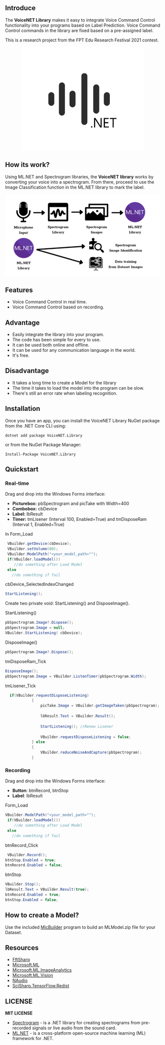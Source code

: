 ## Introduce
The **VoiceNET Library** makes it easy to integrate Voice Command Control functionality into your programs based on Label Prediction. Voice Command Control commands in the library are fixed based on a pre-assigned label.
 
This is a research project from the FPT Edu Research Festival 2021 contest. 

<div align="center">

<img src="https://raw.githubusercontent.com/nhannt201/VoiceNET.Library/gh-pages/logo.png" alt="VoiceNET Library" />

 
</div>

## How its work?

Using ML.NET and Spectrogram libraries, the **VoiceNET library** works by converting your voice into a spectrogram. From there, proceed to use the Image Classification function in the ML.NET library to mark the label.

<div align="center">


 <img src="https://raw.githubusercontent.com/nhannt201/VoiceNET.Library/gh-pages/howitworks.png" alt="How the VoiceNET Library works" />


</div>

## Features

- Voice Command Control in real time.
- Voice Command Control based on recording.

## Advantage
- Easily integrate the library into your program.
- The code has been simple for every to use.
- It can be used both online and offline.
- It can be used for any communication language in the world.
- It's free.

## Disadvantage
- It takes a long time to create a Model for the library
- The time it takes to load the model into the program can be slow.
- There's still an error rate when labeling recognition.

## Installation

Once you have an app, you can install the VoiceNET Library NuGet package from the .NET Core CLI using:
```
dotnet add package VoiceNET.Library
```
or from the NuGet Package Manager:
```
Install-Package VoiceNET.Library
```
## Quickstart

### Real-time ###
Drag and drop into the Windows Forms interface:
- **Picturebox:** pbSpectrogram and picTake with Width=400
- **Combobox:** cbDevice
- **Label:** lbResult
- **Timer:** tmLisener (Interval 100, Enabled=True) and tmDisposeRam (Interval 1, Enabled=True)

In Form_Load
```cs
 VBuilder.getDevice(cbDevice);
 VBuilder.setVolume(80);
 VBuilder.ModelPath("<your_model_path>"");
 if(VBuilder.loadModel())
    //do something after Load Model
 else
   //do something if fail
```
cbDevice_SelectedIndexChanged
```cs
StartListening();
```
Create two private void: StartListening() and DisposeImage().
 
StartListening() 
```cs
pbSpectrogram.Image?.Dispose();
pbSpectrogram.Image = null;
VBuilder.StartListening( cbDevice);
```
DisposeImage()
```cs
pbSpectrogram.Image?.Dispose();
```
tmDisposeRam_Tick
```cs
DisposeImage();
pbSpectrogram.Image = VBuilder.ListenTimer(pbSpectrogram.Width);
```
tmLisener_Tick
```cs
  if(VBuilder.requestDisposeListening)
            {
                picTake.Image = VBuilder.getImageTaken(pbSpectrogram);

                lbResult.Text = VBuilder.Result();

                StartListening(); //Renew Lisener

                VBuilder.requestDisposeListening = false;
            } else
            {
                VBuilder.reduceNoiseAndCapture(pbSpectrogram);
            }

```
### Recording ###
Drag and drop into the Windows Forms interface:
- **Button**: btnRecord, btnStop
- **Label**: lbResult

Form_Load
```cs
VBuilder.ModelPath("<your_model_path>"");
 if(VBuilder.loadModel())
    //do something after Load Model
 else
   //do something if fail
```
btnRecord_Click
```cs
 VBuilder.Record();
btnStop.Enabled = true;
btnRecord.Enabled = false;
```
btnStop
```cs
VBuilder.Stop();
lbResult.Text = VBuilder.Result(true);
btnRecord.Enabled = true;
btnStop.Enabled = false;
```
## How to create a Model?
Use the included [MicBuilder](https://github.com/nhannt201/VoiceNET.Library/tree/main/VoiceNET.Lib.MicBuilder/README.MD) program to build an MLModel.zip file for your Dataset.

## Resources
* [FftSharp](https://www.nuget.org/packages/FftSharp/)
* [Microsoft.ML](https://www.nuget.org/packages/Microsoft.ML/)
* [Microsoft.ML.ImageAnalytics](https://www.nuget.org/packages/Microsoft.ML.ImageAnalytics/)
* [Microsoft.ML.Vision](https://www.nuget.org/packages/Microsoft.ML.Vision/)
* [NAudio](https://www.nuget.org/packages/NAudio/)
* [SciSharp.TensorFlow.Redist](https://www.nuget.org/packages/SciSharp.TensorFlow.Redist/)

## LICENSE

**MIT LICENSE**
* [Spectrogram](https://github.com/swharden/Spectrogram/) - is a .NET library for creating spectrograms from pre-recorded signals or live audio from the sound card.
* [ML.NET](https://github.com/dotnet/machinelearning) - is a cross-platform open-source machine learning (ML) framework for .NET.


